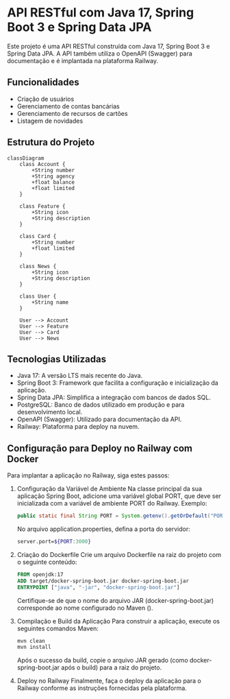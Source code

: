 # API RESTful com Java 17, Spring Boot 3 e Spring Data JPA

Este projeto é uma API RESTful construída com Java 17, Spring Boot 3 e Spring Data JPA. A API também utiliza o OpenAPI (Swagger) para documentação e é implantada na plataforma Railway.

## Funcionalidades

- Criação de usuários
- Gerenciamento de contas bancárias
- Gerenciamento de recursos de cartões
- Listagem de novidades

## Estrutura do Projeto

```mermaid
classDiagram
    class Account {
        +String number
        +String agency
        +float balance
        +float limited
    }

    class Feature {
        +String icon
        +String description
    }

    class Card {
        +String number
        +float limited
    }

    class News {
        +String icon
        +String description
    }

    class User {
        +String name
    }

    User --> Account
    User --> Feature
    User --> Card
    User --> News
```

## Tecnologias Utilizadas
- Java 17: A versão LTS mais recente do Java.
- Spring Boot 3: Framework que facilita a configuração e inicialização da aplicação.
- Spring Data JPA: Simplifica a integração com bancos de dados SQL.
- PostgreSQL: Banco de dados utilizado em produção e para desenvolvimento local.
- OpenAPI (Swagger): Utilizado para documentação da API.
- Railway: Plataforma para deploy na nuvem.

## Configuração para Deploy no Railway com Docker
Para implantar a aplicação no Railway, siga estes passos:
1. Configuração da Variável de Ambiente
    Na classe principal da sua aplicação Spring Boot, adicione uma variável global PORT, que deve ser inicializada com a variável de ambiente PORT do Railway. Exemplo:
   
   ``` java
   public static final String PORT = System.getenv().getOrDefault("PORT", "3000");
   
   ```

   No arquivo application.properties, defina a porta do servidor:

   ``` bash
   server.port=${PORT:3000}

   ```
2. Criação do Dockerfile
   Crie um arquivo Dockerfile na raiz do projeto com o seguinte conteúdo:

   ``` dockerfile
   FROM openjdk:17
   ADD target/docker-spring-boot.jar docker-spring-boot.jar
   ENTRYPOINT ["java", "-jar", "docker-spring-boot.jar"]
   ```
   Certifique-se de que o nome do arquivo JAR (docker-spring-boot.jar) corresponde ao nome configurado no Maven (<finalName>).
   
3. Compilação e Build da Aplicação
    Para construir a aplicação, execute os seguintes comandos Maven:

   ``` bash
   mvn clean
   mvn install
   ```
   Após o sucesso da build, copie o arquivo JAR gerado (como docker-spring-boot.jar após o build) para a raiz do projeto.
   
4. Deploy no Railway
   Finalmente, faça o deploy da aplicação para o Railway conforme as instruções fornecidas pela plataforma.
